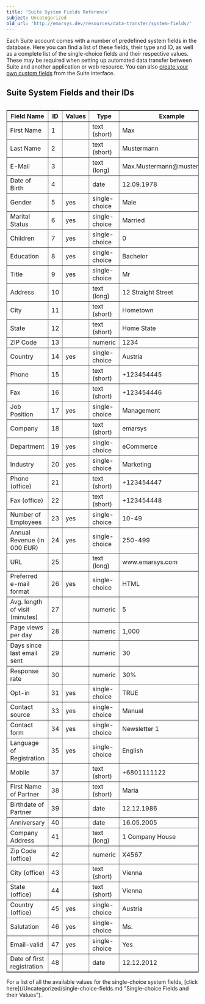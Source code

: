 ```yaml
---
title: 'Suite System Fields Reference'
subject: Uncategorized
old_url: 'http://emarsys.dev/resources/data-transfer/system-fields/'
---
```


Each Suite account comes with a number of predefined system fields in the database. Here you can find a list of these fields, their type and ID, as well as a complete list of the single-choice fields and their respective values. These may be required when setting up automated data transfer between Suite and another application or web resource. You can also [create your own custom fields](/Suite/custom-fields.md "Creating Custom Fields") from the Suite interface.

<span class="mw-headline" id="Suite_System_Fields_and_their_IDs">Suite System Fields and their IDs<a name="bs-ue-jumpmark-8949d7bf9897515c06f195cececbf870"></a></span>
-----------------------------------------------------------------------------------------------------------------------------------------------------------------------

<table align="left" border="1" class="wikitable" style="width: 100%"><thead><tr><th>Field Name</th> <th>ID</th> <th>Values</th> <th>Type</th> <th>Example</th> </tr></thead><tbody><tr><td>First Name</td> <td>1</td> <td></td> <td>text (short)</td> <td>Max</td> </tr><tr><td>Last Name</td> <td>2</td> <td></td> <td>text (short)</td> <td>Mustermann</td> </tr><tr><td>E-Mail</td> <td>3</td> <td></td> <td>text (long)</td> <td>Max.Mustermann@mustermann.at</td> </tr><tr><td>Date of Birth</td> <td>4</td> <td></td> <td>date</td> <td>12.09.1978</td> </tr><tr><td>Gender</td> <td>5</td> <td>yes</td> <td>single-choice</td> <td>Male</td> </tr><tr><td>Marital Status</td> <td>6</td> <td>yes</td> <td>single-choice</td> <td>Married</td> </tr><tr><td>Children</td> <td>7</td> <td>yes</td> <td>single-choice</td> <td>0</td> </tr><tr><td>Education</td> <td>8</td> <td>yes</td> <td>single-choice</td> <td>Bachelor</td> </tr><tr><td>Title</td> <td>9</td> <td>yes</td> <td>single-choice</td> <td>Mr</td> </tr><tr><td>Address</td> <td>10</td> <td></td> <td>text (long)</td> <td>12 Straight Street</td> </tr><tr><td>City</td> <td>11</td> <td></td> <td>text (short)</td> <td>Hometown</td> </tr><tr><td>State</td> <td>12</td> <td></td> <td>text (short)</td> <td>Home State</td> </tr><tr><td>ZIP Code</td> <td>13</td> <td></td> <td>numeric</td> <td>1234</td> </tr><tr><td>Country</td> <td>14</td> <td>yes</td> <td>single-choice</td> <td>Austria</td> </tr><tr><td>Phone</td> <td>15</td> <td></td> <td>text (short)</td> <td>+123454445</td> </tr><tr><td>Fax</td> <td>16</td> <td></td> <td>text (short)</td> <td>+123454446</td> </tr><tr><td>Job Position</td> <td>17</td> <td>yes</td> <td>single-choice</td> <td>Management</td> </tr><tr><td>Company</td> <td>18</td> <td></td> <td>text (short)</td> <td>emarsys</td> </tr><tr><td>Department</td> <td>19</td> <td>yes</td> <td>single-choice</td> <td>eCommerce</td> </tr><tr><td>Industry</td> <td>20</td> <td>yes</td> <td>single-choice</td> <td>Marketing</td> </tr><tr><td>Phone (office)</td> <td>21</td> <td></td> <td>text (short)</td> <td>+123454447</td> </tr><tr><td>Fax (office)</td> <td>22</td> <td></td> <td>text (short)</td> <td>+123454448</td> </tr><tr><td>Number of Employees</td> <td>23</td> <td>yes</td> <td>single-choice</td> <td>10-49</td> </tr><tr><td>Annual Revenue (in 000 EUR)</td> <td>24</td> <td>yes</td> <td>single-choice</td> <td>250-499</td> </tr><tr><td>URL</td> <td>25</td> <td></td> <td>text (long)</td> <td>www.emarsys.com</td> </tr><tr><td>Preferred e-mail format</td> <td>26</td> <td>yes</td> <td>single-choice</td> <td>HTML</td> </tr><tr><td>Avg. length of visit (minutes)</td> <td>27</td> <td></td> <td>numeric</td> <td>5</td> </tr><tr><td>Page views per day</td> <td>28</td> <td></td> <td>numeric</td> <td>1,000</td> </tr><tr><td>Days since last email sent</td> <td>29</td> <td></td> <td>numeric</td> <td>30</td> </tr><tr><td>Response rate</td> <td>30</td> <td></td> <td>numeric</td> <td>30%</td> </tr><tr><td>Opt-in</td> <td>31</td> <td>yes</td> <td>single-choice</td> <td>TRUE</td> </tr><tr><td>Contact source</td> <td>33</td> <td>yes</td> <td>single-choice</td> <td>Manual</td> </tr><tr><td>Contact form</td> <td>34</td> <td>yes</td> <td>single-choice</td> <td>Newsletter 1</td> </tr><tr><td>Language of Registration</td> <td>35</td> <td>yes</td> <td>single-choice</td> <td>English</td> </tr><tr><td>Mobile</td> <td>37</td> <td></td> <td>text (short)</td> <td>+6801111122</td> </tr><tr><td>First Name of Partner</td> <td>38</td> <td></td> <td>text (short)</td> <td>Maria</td> </tr><tr><td>Birthdate of Partner</td> <td>39</td> <td></td> <td>date</td> <td>12.12.1986</td> </tr><tr><td>Anniversary</td> <td>40</td> <td></td> <td>date</td> <td>16.05.2005</td> </tr><tr><td>Company Address</td> <td>41</td> <td></td> <td>text (long)</td> <td>1 Company House</td> </tr><tr><td>Zip Code (office)</td> <td>42</td> <td></td> <td>numeric</td> <td>X4567</td> </tr><tr><td>City (office)</td> <td>43</td> <td></td> <td>text (short)</td> <td>Vienna</td> </tr><tr><td>State (office)</td> <td>44</td> <td></td> <td>text (short)</td> <td>Vienna</td> </tr><tr><td>Country (office)</td> <td>45</td> <td>yes</td> <td>single-choice</td> <td>Austria</td> </tr><tr><td>Salutation</td> <td>46</td> <td>yes</td> <td>single-choice</td> <td>Ms.</td> </tr><tr><td>Email-valid</td> <td>47</td> <td>yes</td> <td>single-choice</td> <td>Yes</td> </tr><tr><td>Date of first registration</td> <td>48</td> <td></td> <td>date</td> <td>12.12.2012</td></tr></tbody></table> For a list of all the available values for the single-choice system fields, [click here](/Uncategorized/single-choice-fields.md "Single-choice Fields and their Values").